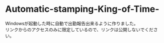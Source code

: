 # Automatic-stamping-King-of-Time-
Windowsが起動した時に自動で出勤報告出来るように作りました。\
リンクからのアクセスのみに限定しているので、リンクは公開しないでください。

